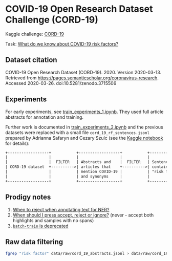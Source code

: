 # COVID-19 Open Research Dataset Challenge (CORD-19)

Kaggle challenge: [CORD-19](https://www.kaggle.com/allen-institute-for-ai/CORD-19-research-challenge)

Task: [What do we know about COVID-19 risk
factors?](https://www.kaggle.com/allen-institute-for-ai/CORD-19-research-challenge/tasks?taskId=558)

## Dataset citation

COVID-19 Open Research Dataset (CORD-19). 2020. Version 2020-03-13.  
Retrieved from https://pages.semanticscholar.org/coronavirus-research.  
Accessed 2020-03-26. doi:10.5281/zenodo.3715506

## Experiments

For early experiments, see [train_experiments_1.ipynb](./backup/early_experiments/train_experiments_1.ipynb). They used
full article abstracts for annotation and training.

Further work is documented in [train_experiments_2.ipynb](./train_experiments_2.ipynb) and the previous datasets
were replaced with a small file `cord_19_rf_sentences.jsonl` prepared by Adrianna Safaryn and Cezary Szulc
(see the [Kaggle notebook](https://www.kaggle.com/cezaryszulc/kaggle-covid-19-competition) for details):

```txt
+------------------+           +------------------+           +------------------+
|                  |           |                  |           |                  |          +----------------------------+
|                  |  FILTER   | Abstracts and    |  FILTER   | Sentences that   |          |                            |
| CORD-19 dataset  +---------->| articles that    +---------->| contain phrase   +--------> | cord_19_rf_sentences.jsonl |
|                  |           | mention COVID-19 |           | "risk factor(s)  |          |                            |
|                  |           | and synonyms     |           |                  |          +----------------------------+
+------------------+           +------------------+           +------------------+
```

## Prodigy notes

1. [When to reject when annotating text for NER?](https://support.prodi.gy/t/when-to-reject-in-ner-manual-or-ner-make-gold/892/2)
1. [When should I press accept, reject or ignore?](https://prodi.gy/docs/named-entity-recognition#manual-accept-reject)
(never - accept both highlights and samples with no spans)
1. [`batch-train` is deprecated](https://prodi.gy/docs/recipes#deprecated)

## Raw data filtering

```bash
fgrep "risk factor" data/raw/cord_19_abstracts.jsonl > data/raw/cord_19_abstracts_filtered.jsonl
```
